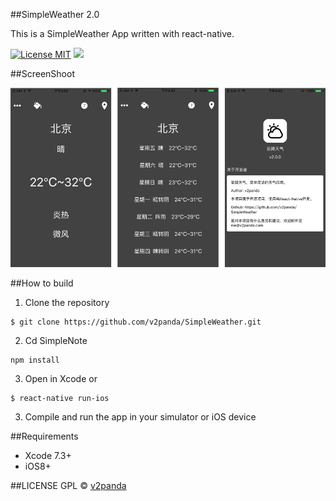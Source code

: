 ##SimpleWeather 2.0

This is a SimpleWeather App written with react-native.

[![License MIT](https://img.shields.io/badge/license-GPL-green.svg)](https://github.com/v2panda/SimpleWeather)
[![](https://img.shields.io/badge/done-50%-green.svg?style=flat)](https://github.com/v2panda/SimpleWeather)
<br/>

##ScreenShoot

![ScreenShoot](https://github.com/v2panda/SimpleWeather/raw/master/images/screenShoot.png)


##How to build
1)  Clone the repository

```
$ git clone https://github.com/v2panda/SimpleWeather.git
```

2) Cd SimpleNote 

```
npm install
```

3) Open in Xcode or 

```
$ react-native run-ios
```

3) Compile and run the app in your simulator or iOS device

##Requirements
* Xcode 7.3+
* iOS8+


##LICENSE
GPL © [v2panda](http://github.com/v2panda)





